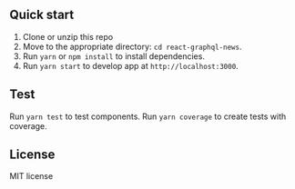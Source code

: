 ## Quick start

1. Clone or unzip this repo
2. Move to the appropriate directory: `cd react-graphql-news`.<br />
3. Run `yarn` or `npm install` to install dependencies.<br />
4. Run `yarn start` to develop app at `http://localhost:3000`.

## Test

Run `yarn test` to test components.
Run `yarn coverage` to create tests with coverage.

## License

MIT license